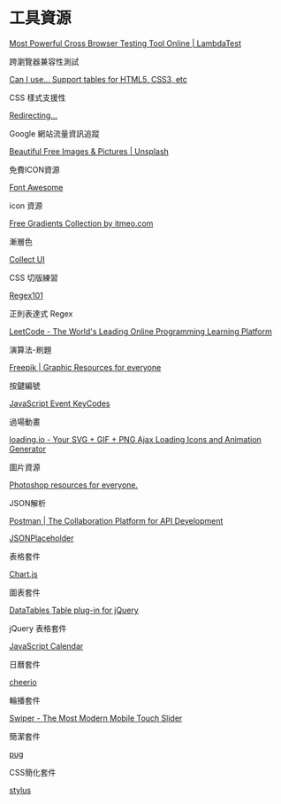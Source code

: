 # 工具資源

[Most Powerful Cross Browser Testing Tool Online | LambdaTest](https://www.lambdatest.com/?techmoon)

跨瀏覽器兼容性測試

[Can I use... Support tables for HTML5, CSS3, etc](https://caniuse.com/#home)

CSS 樣式支援性

[Redirecting...](https://analytics.google.com/analytics/web/provision/#/provision)

Google 網站流量資訊追蹤

[Beautiful Free Images & Pictures | Unsplash](https://unsplash.com/)

免費ICON資源

[Font Awesome](https://fontawesome.com/)

icon 資源

[Free Gradients Collection by itmeo.com](https://webgradients.com/)

漸層色

[Collect UI](https://collectui.com/challenges/checkout)

CSS 切版練習

[Regex101](https://regex101.com/)

正則表達式 Regex

[LeetCode - The World's Leading Online Programming Learning Platform](https://leetcode.com/)

演算法-刷題

[Freepik | Graphic Resources for everyone](https://www.freepik.com/)

按鍵編號

[JavaScript Event KeyCodes](https://keycode.info/)

過場動畫

[loading.io - Your SVG + GIF + PNG Ajax Loading Icons and Animation Generator](https://loading.io/)

圖片資源

[Photoshop resources for everyone.](https://www.brusheezy.com/)

JSON解析

[Postman | The Collaboration Platform for API Development](https://www.postman.com/)

[JSONPlaceholder](https://jsonplaceholder.typicode.com/guide/)

表格套件

[Chart.js](https://www.chartjs.org/)

圖表套件

[DataTables Table plug-in for jQuery](https://datatables.net/)

jQuery 表格套件

[JavaScript Calendar](https://fullcalendar.io/)

日曆套件

[cheerio](https://cheerio.js.org/)

輪播套件

[Swiper - The Most Modern Mobile Touch Slider](https://swiperjs.com/)

簡潔套件

[pug](https://pugjs.org/api/getting-started.html)

CSS簡化套件

[stylus](https://stylus-lang.com/)